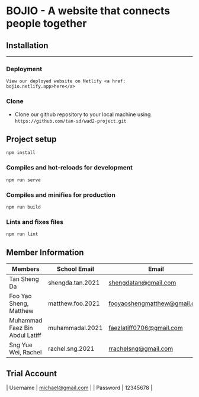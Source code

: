 # BOJIO - A website that connects people together

## Installation

---

### Deployment
```
View our deployed website on Netlify <a href: bojio.netlify.app>here</a>
```

### Clone

- Clone our github repository to your local machine using `https://github.com/tan-sd/wad2-project.git`

## Project setup
```
npm install
```

### Compiles and hot-reloads for development
```
npm run serve
```

### Compiles and minifies for production
```
npm run build
```

### Lints and fixes files
```
npm run lint
```

### 

## Member Information

| Members               | School Email     | Email                           |
| --------------------- | ---------------- | ------------------------------- |
| Tan Sheng Da                   | shengda.tan.2021 | shengdatan@gmail.com            |
| Foo Yao Sheng, Matthew         | matthew.foo.2021 | fooyaoshengmatthew@gmail.com    |
| Muhammad Faez Bin Abdul Latiff | muhammadal.2021  | faezlatiff0706@gmail.com|
| Sng Yue Wei, Rachel            | rachel.sng.2021  | rrachelsng@gmail.com    |

## Trial Account
| Username       | michael@gmail.com |
| Password       | 12345678 |
